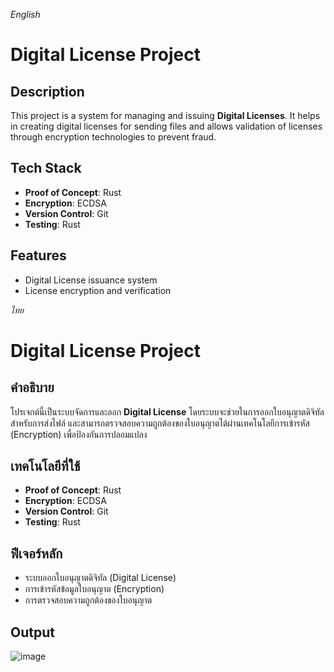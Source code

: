 *English*
# Digital License Project

## Description
This project is a system for managing and issuing **Digital Licenses**. It helps in creating digital licenses for sending files and allows validation of licenses through encryption technologies to prevent fraud.

## Tech Stack
- **Proof of Concept**: Rust
- **Encryption**: ECDSA
- **Version Control**: Git
- **Testing**: Rust

## Features
- Digital License issuance system
- License encryption and verification

*ไทย*
# Digital License Project

## คำอธิบาย
โปรเจกต์นี้เป็นระบบจัดการและออก **Digital License** โดยระบบจะช่วยในการออกใบอนุญาตดิจิทัลสำหรับการส่งไฟล์ และสามารถตรวจสอบความถูกต้องของใบอนุญาตได้ผ่านเทคโนโลยีการเข้ารหัส (Encryption) เพื่อป้องกันการปลอมแปลง

## เทคโนโลยีที่ใช้
- **Proof of Concept**: Rust
- **Encryption**: ECDSA
- **Version Control**: Git
- **Testing**: Rust

## ฟีเจอร์หลัก
- ระบบออกใบอนุญาตดิจิทัล (Digital License)
- การเข้ารหัสข้อมูลใบอนุญาต (Encryption)
- การตรวจสอบความถูกต้องของใบอนุญาต

## Output
![image](https://github.com/user-attachments/assets/01da701d-5007-439f-8a6b-7a29463e8de0)
